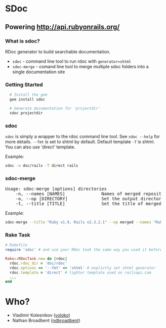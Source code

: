 # SDoc

## Powering http://api.rubyonrails.org/

### What is sdoc?

RDoc generator to build searchable documentation.

* `sdoc` - command line tool to run rdoc with `generator=shtml`
* `sdoc-merge` - comand line tool to merge multiple sdoc folders into a single documentation site


### Getting Started

```bash
  # Install the gem
  gem install sdoc

  # Generate documentation for 'projectdir'
  sdoc projectdir
```

### sdoc

`sdoc` is simply a wrapper to the rdoc command line tool. See `sdoc --help`
for more details. `--fmt` is set to shtml by default.
Default template `-T` is shtml. You can also use 'direct' template.

Example:

```bash
sdoc -o doc/rails -T direct rails
```

### sdoc-merge

<pre>
Usage: sdoc-merge [options] directories
    -n, --names [NAMES]              Names of merged repositories. Comma separated
    -o, --op [DIRECTORY]             Set the output directory
    -t, --title [TITLE]              Set the title of merged file
</pre>

Example:

```bash
sdoc-merge --title "Ruby v1.9, Rails v2.3.2.1" --op merged --names "Ruby,Rails" ruby-v1.9 rails-v2.3.2.1
```

### Rake Task

```ruby
# Rakefile
require 'sdoc' # and use your RDoc task the same way you used it before

Rake::RDocTask.new do |rdoc|
  rdoc.rdoc_dir = 'doc/rdoc'
  rdoc.options << '--fmt' << 'shtml' # explictly set shtml generator
  rdoc.template = 'direct' # lighter template used on railsapi.com
  ...
end
```

# Who?

* Vladimir Kolesnikov ([voloko](https://github.com/voloko))
* Nathan Broadbent ([ndbroadbent](https://github.com/ndbroadbent))
